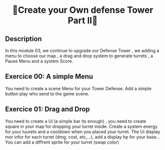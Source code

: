 <h1 align='center' >🏰Create your Own defense Tower Part II🏰 </h1>

<h2>Description</h2>

In this module 03, we continue to upgrade our Defense Tower , we adding a menu to choose our map , a drag and drop system to
generate turrets , a Pause Menu  and a system Score. 

<h2>Exercice 00: A simple Menu</h2>
You need to create a scene Menu for your Tower Defense. Add a simple button  play who send to the game scene. 

<h2>Exercice 01: Drag and Drop</h2>

You need to create a Ui (a simple bar its enough) , you need to create square in your map  for dropping your turret inside. 
Create a system energy for your tuurets and a cooldown when you placed your turret. The Ui display  mor infor for each turret
(dmg, cost, etc,...), add a display hp for your base...
You can add a diffrent sprite for your turret (swap color) 

<h2></h2>


